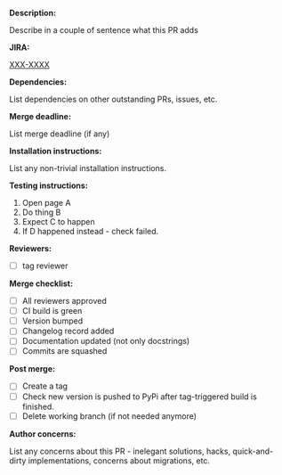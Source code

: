 **Description:**

Describe in a couple of sentence what this PR adds

**JIRA:**

[XXX-XXXX](https://openedx.atlassian.net/browse/XXX-XXXX)

**Dependencies:**

List dependencies on other outstanding PRs, issues, etc.

**Merge deadline:**

List merge deadline (if any)

**Installation instructions:**

List any non-trivial installation
instructions.

**Testing instructions:**

1. Open page A
2. Do thing B
3. Expect C to happen
4. If D happened instead - check failed.

**Reviewers:**
- [ ] tag reviewer

**Merge checklist:**
- [ ] All reviewers approved
- [ ] CI build is green
- [ ] Version bumped
- [ ] Changelog record added
- [ ] Documentation updated (not only docstrings)
- [ ] Commits are squashed

**Post merge:**
- [ ] Create a tag
- [ ] Check new version is pushed to PyPi after tag-triggered build is
      finished.
- [ ] Delete working branch (if not needed anymore)

**Author concerns:**

List any concerns about this PR - inelegant
solutions, hacks, quick-and-dirty implementations, concerns about
migrations, etc.
